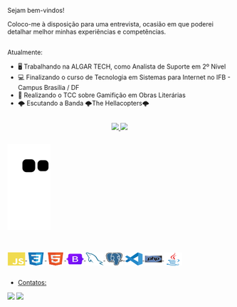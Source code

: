  Sejam bem-vindos!
 
 Coloco-me à disposição para uma entrevista, ocasião em que poderei detalhar melhor minhas experiências e competências.

##

Atualmente:
- 🖥️ Trabalhando na ALGAR TECH, como Analista de Suporte em 2º Nível
- 💻 Finalizando o curso de Tecnologia em Sistemas para Internet no IFB - Campus Brasília / DF
- 🎲 Realizando o TCC sobre Gamifição em Obras Literárias
- 🌩️ Escutando a Banda 🌩️The Hellacopters🌩️

##

<div align="center">
  <a href="https://github.com/andersontosca">
  <img height="150em" src="https://github-readme-stats.vercel.app/api?username=andersontosca&show_icons=true&theme=onedark&include_all_commits=true&count_private=true"/>
  <img height="150em" src="https://github-readme-stats.vercel.app/api/top-langs/?username=andersontosca&layout=compact&langs_count=7&theme=onedark"/>
</div>
 
 ##
  ![Snake animation](https://github.com/andersontosca/andersontosca/blob/output/github-contribution-grid-snake.svg)
 ##
 
 
<div style="display: inline_block"><br>
  <img align="center" alt="JavaScript" height="30" width="40" src="https://raw.githubusercontent.com/devicons/devicon/master/icons/javascript/javascript-plain.svg">
  <img align="center" alt="CSS3" height="30" width="40" src="https://raw.githubusercontent.com/devicons/devicon/master/icons/css3/css3-original.svg">  
  <img align="center" alt="HTML5" height="30" width="40" src="https://raw.githubusercontent.com/devicons/devicon/master/icons/html5/html5-original.svg">
  <img align="center" alt="Bootstrap" height="30" width="40" src="https://raw.githubusercontent.com/devicons/devicon/master/icons/bootstrap/bootstrap-original.svg">
  <img align="center" alt="MySQL" height="30" width="40" src="https://raw.githubusercontent.com/devicons/devicon/master/icons/mysql/mysql-original.svg">
  <img align="center" alt="PostgreSQL" height="30" width="40" src="https://raw.githubusercontent.com/devicons/devicon/master/icons/postgresql/postgresql-original.svg">
  <img align="center" alt="PostgreSQL" height="30" width="40" src="https://raw.githubusercontent.com/devicons/devicon/master/icons/vscode/vscode-original.svg">  
  <img align="center" alt="PHP" height="30" width="40" src="https://raw.githubusercontent.com/devicons/devicon/master/icons/php/php-original.svg"> 
  <img align="center" alt="JAVA" height="30" width="40" src="https://raw.githubusercontent.com/devicons/devicon/master/icons/java/java-original.svg">     
</div>  
  
  ##
  - Contatos:
<div aling="center"> 
  <a href = "mailto:andersontosca@hotmail.com"><img src="https://img.shields.io/badge/Microsoft_Outlook-0078D4?style=for-the-badge&logo=Microsoft-Outlook&logoColor=white" target="_blank"></a>
  <a href="https://br.linkedin.com/in/anderson-tosca-torres" target="_blank"><img src="https://img.shields.io/badge/-LinkedIn-%230077B5?style=for-the-badge&logo=linkedin&logoColor=white" target="_blank"></a> 
</div>
